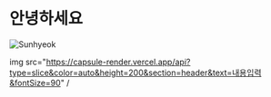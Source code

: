 
# 안녕하세요

  ![Sunhyeok](https://github-readme-stats.vercel.app/api?username=sunhyeok&theme=radical&show_icons=true)

img src="https://capsule-render.vercel.app/api?type=slice&color=auto&height=200&section=header&text=내용입력&fontSize=90" /

